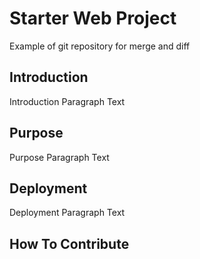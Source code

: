 # Starter Web Project

Example of git repository for merge and diff

## Introduction

Introduction Paragraph Text

## Purpose

Purpose Paragraph Text

## Deployment

Deployment Paragraph Text

## How To Contribute